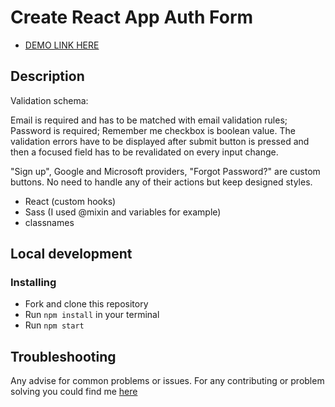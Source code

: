 # Create React App Auth Form

- [DEMO LINK HERE](https://minchuko.github.io/AuthForm/)

## Description
Validation schema:

Email is required and has to be matched with email validation rules;
Password is required;
Remember me checkbox is boolean value.
The validation errors have to be displayed after submit button is pressed and then a focused field has to be revalidated on every input change.

"Sign up", Google and Microsoft providers, "Forgot Password?" are custom buttons. No need to handle any of their actions but keep designed styles.

 - React (custom hooks)
 - Sass (I used @mixin and variables for example)
 - classnames

## Local development

### Installing
* Fork and clone this repository
* Run `npm install` in your terminal
* Run `npm start`


## Troubleshooting

Any advise for common problems or issues.
For any contributing or problem solving you could find me [here](olyamarchenko22@gmail.com)